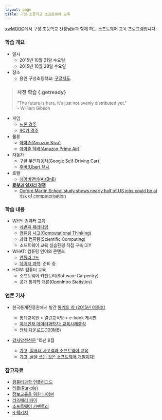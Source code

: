 ```yaml
---
layout: page
title: 구성 초등학교 소프트웨어 교육
---
```


[xwMOOC](http://www.xwmooc.net)에서 구성 초등학교 선생님들과 함께 하는 소프트웨어 교육 프로그램입니다.

### 학습 개요

- 일시 
    - 2015년 10월 21일 수요일 
    - 2015년 10월 28일 수요일
- 장소
    - 용인 구성초등학교: <a href="http://maps.google.com/maps?q=37.2952648,127.114825">구글지도</a>.

> ### 사전 학습 {.getready}
>
> "The future is here, it's just not evenly distributed yet."  
>                                                           - William Gibson

- 게임
    - [드론 경주](https://www.youtube.com/watch?v=47LRsDMkDWc)
    - [RC카 경주](https://www.youtube.com/watch?v=Kaqd1NIWm7Q)
- 물류
    - [아마존(Amazon Kiva)](http://www.youtube.com/watch?v=aI_YQp3zoo8&amp;list=PL16A39FD504A786B1&amp;index=8)
    - [아마존 택배(Amazon Prime Air)](http://www.youtube.com/watch?v=98BIu9dpwHU)
- 자동차
    - [구글 무인자동차(Google Self-Driving Car)](http://www.youtube.com/watch?v=cdgQpa1pUUE)
    - [우버(Uber) 택시](http://www.youtube.com/watch?v=P2M0RD7bhYY)
- 호텔 
    - [에어비앤비(AirBnB)](http://www.youtube.com/watch?v=SaOFuW011G8)
- **[로봇과 일자리 경쟁](https://www.youtube.com/watch?v=7c_XO3Ouzts)**
    - [Oxford Martin School study shows nearly half of US jobs could be at risk of computerisation](http://www.futuretech.ox.ac.uk/news-release-oxford-martin-school-study-shows-nearly-half-us-jobs-could-be-risk-computerisation)

### 학습 내용

- WHY: 컴퓨터 교육
    - [네번째 패러다임](ct-paradigm.html)
    - [컴퓨팅 사고(Computational Thinking)](ct.html)
    - 과학 컴퓨팅(Scientific Computing)
    - 소프트웨어 교육 실습환경 직접 구축 DIY
- WHAT: 컴퓨팅 언어와 콘텐츠
    - [언플러그드](ct-unplugged.html)
    - [데이터 과학](ct-data-science.html): 준비 중
- HOW: 컴퓨터 교육
    - 소프트웨어 카펜트리(Software Carpentry)
    - 공개 통계학 개론(OpenIntro Statistics)

### 언론 기사 

- 한국통계진흥원에서 발간 [통계의 창 (2015년 여름호)](http://sti.kostat.go.kr/)
    - 통계교육원 > 열린교육방 > e-book 게시판
    - [미래인재 데이터과학지: 교육사례중심](./xwMOOC.pdf)
    - [전체 다운로드(100MB)](http://sti.kostat.go.kr/coresti/site/board/fileDownLoad.do?file_name=1&nots_seq=2046)

- [강서양천신문](http://www.gynews.net/) '15년 9월
    - [기고, 컴퓨터 사고력과 소프트웨어 교육](http://www.gynews.net/bbs/bbs.asp?exe=view&group_name=104&section=7&category=0&idx_num=19311&page=1&search_category=&search_word=&order_c=bd_idx_num&order_da=desc)
    - [기고, 글을 쓰는 것은 소프트웨어 개발이다!](http://www.gynews.net/bbs/bbs.asp?exe=view&group_name=104&section=7&category=0&idx_num=19140&page=1&search_category=&search_word=&order_c=bd_idx_num&order_da=desc)
 

### 참고자료

*   [컴퓨터과학 언플러그드](http://unplugged.xwmooc.org)
*   [러플(Rur-ple)](http://rur-ple.xwmooc.org/)
*   [정보교육을 위한 파이썬](http://python.xwmooc.org/)
*   [라즈베리 파이](http://raspberry-pi.xwmooc.org/)
*   [소프트웨어 카펜트리](http://swcarpentry.xwmooc.org)
*   [R 팩키지](http://r-pkgs.xwmooc.org/)

